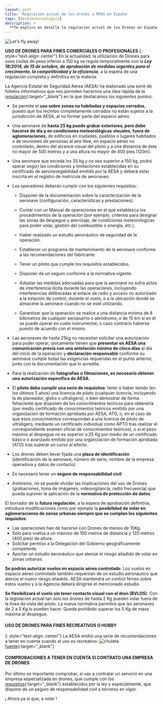 ```yaml
---
layout: post
title: 'Regulación actual de los drones o RPAS en España'
tags: [derechotecnologico]
description: >
  **Te explico en detalle la regulación actual de los Drones en España, en los distintos ámbitos, diferenciando el uso recreativo del uso comercial o profesional.**
---
```

![Let's fly away!](/public/img/derechotecnologico/drone.jpg)

**USO DE DRONES PARA FINES COMERCIALES O PROFESIONALES**
{: style="text-align: center"}
En la actualidad, la utilización de Drones para usos civiles de peso inferior a 150 kg se regula temporalmente con la _**Ley 18/2014, de 15 de octubre, de aprobación de medidas urgentes para el crecimiento, la competitividad y la eficiencia**_, a la espera de una regulación completa y definitiva en la materia. 

La Agencia Estatal de Seguridad Aérea (AESA) ha elaborado una serie de folletos informativos que nos permiten hacernos una idea rápida de la [regulación](http://www.seguridadaerea.gob.es/media/4451346/folleto_informativo_uso_drones_como_herramientas_de_trabajo.pdf){:target="_blank"} en la que destacamos los siguientes puntos: 

* Se permite el **uso sobre zonas no habitadas y espacios cerrados**, puesto que los recintos completamente cerrados no están sujetos a la jurisdicción de AESA, al no formar parte del espacio aéreo. 

* Una aeronave de **hasta 25 kg puede grabar exteriores, pero debe hacerse de día y en condiciones meteorológicas visuales, fuera de aglomeraciones**, de edificios en ciudades, pueblos o lugares habitados o de reuniones de personas al aire libre, en espacio aéreo no controlado, dentro del alcance visual del piloto y a una distancia de éste no mayor de 500 metros y a una altura no mayor de 400 pies (120m).

* Una aeronave que exceda los 25 kg y no sea superior a 150 kg, podrá operar según las condiciones y limitaciones establecidas en su certificado de aeronavegabilidad emitido por la AESA y deberá estar inscrita en el registro de matrícula de aeronaves. 

+ Los operadores deberán cumplir con los siguientes requisitos:
	- Disponer de la documentación sobre la caracterización de la aeronave (configuración, características y prestaciones).

	- Contar con un Manual de operaciones en el que establezca los procedimientos de la operación (por ejemplo, criterios para designar las zonas de despegue y aterrizaje, de condiciones meteorológicas para poder volar, gestión del combustible o energía, etc.).

	- Haber realizado un estudio aeronáutico de seguridad de la operación.

	- Establecer un programa de mantenimiento de la aeronave conforme a las recomendaciones del fabricante.

	- Tener un piloto que cumple los requisitos establecidos.

	- Disponer de un seguro conforme a la normativa vigente.

	- Adoptar las medidas adecuadas para que la aeronave no sufra actos de interferencia ilícita durante las operaciones, incluyendo interferencias deliberadas al enlace de radio y acceso no autorizado a la estación de control, durante el vuelo, o a la ubicación donde se almacene la aeronave cuando no se esté utilizando.

	- Garantizar que la operación se realice a una distancia mínima de 8 kilómetros de cualquier aeropuerto o aeródromo, o de 15 km si en él se puede operar en vuelo instrumental, o caso contrario haberse puesto de acuerdo con el mismo.

* Las aeronaves de hasta 25kg no necesitan solicitar una autorización para poder operar, únicamente tienen que **presentar en AESA una comunicación previa con una antelación mínima de cinco días** al día del inicio de la operación y **declaración responsable** conforme su aeronave cumple todas las exigencias requeridas en el punto anterior, junto con la documentación que lo acredite.

* Para la realización de **fotografías o filmaciones, es necesario obtener una autorización específica de AESA**. 

* El **piloto debe cumplir una serie de requisitos**: tener o haber tenido (en los últimos 5 años) una licencia de piloto (cualquier licencia, incluyendo la de planeador, globo o ultraligero), o bien demostrar de forma fehaciente que disponen de los conocimientos teóricos para obtenerla (por medio certificado de conocimientos teóricos emitido por una organización de formación aprobada por AESA, ATO, o, en el caso de que esos conocimientos correspondan a una licencia de piloto de ultraligero, mediante un certificado individual como APTO tras realizar el correspondiente examen oficial de conocimientos teóricos), o si el peso máximo al despegue no es superior a 25 Kg por medio de un certificado básico o avanzado emitido por una organización de formación aprobada (ATO) tras superar un curso al efecto.

* Los drones deben llevar fijada una **placa de identificación** (identificación de la aeronave, número de serie, nombre de la empresa operadora y datos de contacto)

* Es necesario tener un **seguro de responsabilidad civil**.

* Asimismo, no se puede olvidar las implicaciones del uso de Drones (grabaciones, toma de imágenes, videovigilancia, radio frecuencia) que pueda suponer la aplicación de la **normativa de protección de datos**.

El borrador de la **futura regulación**, a la espera de aprobación definitiva, introduce modificaciones como por ejemplo la **posibilidad de volar en aglomeraciones de zonas urbanas siempre que se cumplan los siguientes requisitos**:

* Las operaciones han de hacerse con Drones de menos de 10Kg.
* Sólo para vuelos a un máximo de 100 metros de distancia y 120 metros (400 pies) de altura.
* Solicitar permiso a la Delegación del Gobierno geográficamente competente.
* Aportar un estudio aeronáutico que atenúe el riesgo añadido de volar en zonas urbanas.

**Se podrán autorizar vuelos en espacio aéreo controlado**. Los vuelos en espacio aéreo controlado también requerirán de un estudio aeronáutico que atenúe el nuevo riesgo añadido. AESA mantendrá un control férreo sobre estos vuelos y a la Agencia deberá dirigirse el mencionado estudio.

**Se flexibilizará el vuelo sin tener contacto visual con el dron (BVLOS)**. Con la legislación actual tan solo los drones de hasta 2 Kg pueden volar fuera de la línea de vista del piloto. La nueva normativa permitirá que las aeronaves de 2 a 5 Kg lo puedan hacer. Queda prohibido superar los 5 Kg de masa máxima al despegue.


#### USO DE DRONES PARA FINES RECREATIVOS O HOBBY
{: style="text-align: center"}
La AESA emitió una serie de recomendaciones a tener en cuenta cuando el uso es recreativo:
![chuleta](/public/img/derechotecnologico/chuleta_drones_hobby.png)
[fuente](http://www.seguridadaerea.gob.es/media/4427085/recomendaciones_uso_drones.pdf){:target="_blank"}


#### COMPROBACIONES A TENER EN CUENTA SI CONTRATO UNA EMPRESA DE DRONES
Por último es importante comprobar, si vas a contratar un servicio en una empresa especializada en drones, que cumple con los [requisitos](http://www.seguridadaerea.gob.es/media/4546817/160704_si_contratas_una_empresa_de_drones_verifica.pdf){:target="_blank"} establecidos por la ley y especialmente, que dispone de un seguro de responsabilidad civil a terceros en vigor.

¡ Ahora ya sí que, a volar !

